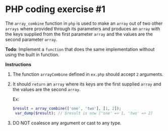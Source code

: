 # PHP coding exercise #1

The `array_combine` function in `php` is used to make an `array` out of two other `arrays` where provided
through its parameters and produces an `array` with the keys supplied from the first parameter `array` and
the values are the second parameter `array`.

**Todo**: Implement a `function` that does the same implementation without using the built in function.

**Instructions**

1. The function `arrayCombine` defined in `ex.php` should accept `2` arguments.
2. It should `return` an `array` where its keys are the first supplied `array` and the values are the second `array`.

   Ex:

   ```php
   $result = array_combine(['one', 'two'], [1, 2]);
    var_dump($result); // $result is now ['one' => 1, 'two' => 2]
   ```

3. DO NOT coalesce any argument or cast to any type.
